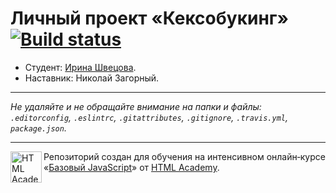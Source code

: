 # Личный проект «Кексобукинг» [![Build status][travis-image]][travis-url]

* Студент: [Ирина Швецова](https://up.htmlacademy.ru/javascript/11/user/204406).
* Наставник: Николай Загорный.

---

_Не удаляйте и не обращайте внимание на папки и файлы:_<br>
_`.editorconfig`, `.eslintrc`, `.gitattributes`, `.gitignore`, `.travis.yml`, `package.json`._

---

<a href="https://htmlacademy.ru/intensive/javascript"><img align="left" width="50" height="50" title="HTML Academy" src="https://up.htmlacademy.ru/static/img/intensive/javascript/logo-for-github.svg"></a>

Репозиторий создан для обучения на интенсивном онлайн‑курсе «[Базовый JavaScript](https://htmlacademy.ru/intensive/javascript)» от [HTML Academy](https://htmlacademy.ru).

[travis-image]: https://travis-ci.org/htmlacademy-javascript/204406-keksobooking.svg?branch=master
[travis-url]: https://travis-ci.org/htmlacademy-javascript/204406-keksobooking
